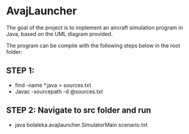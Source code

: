 # AvajLauncher

The goal of the project is to implement an aircraft simulation program in Java, based on the UML diagram provided.


The program can be compile with the following steps below in the root folder:

## STEP 1:
*  find -name *.java > sources.txt
*  Javac -sourcepath -d @sources.txt

## STEP 2: Navigate to src folder and run

* java bolaleka.avajlauncher.SimulatorMain scenario.txt
